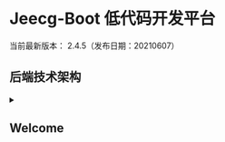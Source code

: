 # Jeecg-Boot 低代码开发平台

当前最新版本： 2.4.5（发布日期：20210607）

## 后端技术架构

<details id=0>
<summary><h2>Welcome</h2></summary>

*   持久层框架：Mybatis-plus 3.4.1

*   安全框架：Apache Shiro 1.7.0，Jwt 3.11.0

*   数据库连接池：阿里巴巴Druid 1.1.22

*   缓存框架：redis

*   日志打印：logback

*   其他：fastjson，poi，Swagger-ui，quartz, lombok（简化代码）等。

## 开发环境

*   语言：Java 8

*   IDE(JAVA)： Eclipse安装lombok插件 或者 IDEA

*   依赖管理：Maven

*   数据库：MySQL5.7+  &  Oracle 11g

*   缓存：Redis

## 技术文档

*   在线演示 ：  <http://boot.jeecg.com>

*   在线文档：  <http://doc.jeecg.com>

*   常见问题：  <http://jeecg.com/doc/qa>

*   QQ交流群 ：  ③816531124、①284271917、②769925425

## 专项文档

#### 一、查询过滤器用法

    QueryWrapper<?> queryWrapper = QueryGenerator.initQueryWrapper(?, req.getParameterMap());

代码示例：

```

	@GetMapping(value = "/list")
	public Result<IPage<JeecgDemo>> list(JeecgDemo jeecgDemo, @RequestParam(name = "pageNo", defaultValue = "1") Integer pageNo, 
	                                     @RequestParam(name = "pageSize", defaultValue = "10") Integer pageSize,
			HttpServletRequest req) {
		Result<IPage<JeecgDemo>> result = new Result<IPage<JeecgDemo>>();
		
		//调用QueryGenerator的initQueryWrapper
		QueryWrapper<JeecgDemo> queryWrapper = QueryGenerator.initQueryWrapper(jeecgDemo, req.getParameterMap());
		
		Page<JeecgDemo> page = new Page<JeecgDemo>(pageNo, pageSize);
		IPage<JeecgDemo> pageList = jeecgDemoService.page(page, queryWrapper);
		result.setSuccess(true);
		result.setResult(pageList);
		return result;
	}

```

*   查询规则 (本规则不适用于高级查询,高级查询有自己对应的查询类型可以选择 )

| 查询模式       | 用法                                                                                                                                                                   | 说明 |
| ---------- | -------------------------------------------------------------------------------------------------------------------------------------------------------------------- | -- |
| 模糊查询       | 支持左右模糊和全模糊  需要在查询输入框内前或后带\*或是前后全部带\*                                                                                                                                 |    |
| 取非查询       | 在查询输入框前面输入! 则查询该字段不等于输入值的数据(数值类型不支持此种查询,可以将数值字段定义为字符串类型的)                                                                                                            |    |
| >  >= < <= | 同取非查询 在输入框前面输入对应特殊字符即表示走对应规则查询                                                                                                                                       |    |
| in查询       | 若传入的数据带,(逗号) 则表示该查询为in查询                                                                                                                                             |    |
| 多选字段模糊查询   | 上述4 有一个特例，若某一查询字段前后都带逗号 则会将其视为走这种查询方式 ,该查询方式是将查询条件以逗号分割再遍历数组 将每个元素作like查询 用or拼接,例如 现在name传入值 ,a,b,c, 那么结果sql就是 name like '%a%' or name like '%b%' or name like '%c%' |    |

#### 二、AutoPoi(EXCEL工具类-EasyPOI衍变升级重构版本）

[在线文档](https://github.com/zhangdaiscott/autopoi)

#### 三、代码生成器

> 功能说明：   一键生成的代码（包括：controller、service、dao、mapper、entity、vue）

*   模板位置： src/main/resources/jeecg/code-template
*   技术文档： <http://doc.jeecg.com/2043916>

#### 四、编码排重使用示例

重复校验效果：
![输入图片说明](https://static.oschina.net/uploads/img/201904/19191836_eGkQ.png "在这里输入图片标题")

<details id=5 open>
<summary><h2>Step 5: Merge your pull request</h2></summary>

    import { duplicateCheck } from '@/api/api'

2.找到编码必填校验规则的前端代码,代码如下:

    <a-input placeholder="请输入编码" v-decorator="['code', validatorRules.code ]"/>

    code: {
                rules: [
                  { required: true, message: '请输入编码!' },
                  {validator: this.validateCode}
                ]
              },

3.找到rules里validator对应的方法在哪里,然后使用第一步中引入的排重校验接口.\
以用户online表单编码为示例,其中四个必传的参数有:

      {tableName:表名,fieldName:字段名,fieldVal:字段值,dataId:表的主键},

具体使用代码如下:

        validateCode(rule, value, callback){
            let pattern = /^[a-z|A-Z][a-z|A-Z|\d|_|-]{0,}$/;
            if(!pattern.test(value)){
              callback('编码必须以字母开头，可包含数字、下划线、横杠');
            } else {
              var params = {
                tableName: "onl_cgreport_head",
                fieldName: "code",
                fieldVal: value,
                dataId: this.model.id
              };
              duplicateCheck(params).then((res)=>{
                if(res.success){
                 callback();
                }else{
                  callback(res.message);
                }
              })
            }
          },

## docker镜像用法

    注意： 如果本地安装了mysql和redis,启动容器前先停掉本地服务，不然会端口冲突。
          net stop redis
          net stop mysql

    # 1.修改项目配置文件 application.yml
       active: docker

    # 2.先进JAVA项目根路径 maven打包
       mvn clean package


    # 3.构建镜像__容器组（当你改变本地代码，也可重新构建镜像）
       docker-compose build

    # 4.配置host

       # jeecgboot
       127.0.0.1   jeecg-boot-redis
       127.0.0.1   jeecg-boot-mysql
       127.0.0.1   jeecg-boot-system

    # 5.启动镜像__容器组（也可取代运行中的镜像）
       docker-compose up -d

    # 6.访问后台项目（注意要开启swagger）
       http://localhost:8080/jeecg-boot/doc.html

